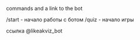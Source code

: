 commands and a link to the bot


/start - начало работы с ботом 
/quiz - начало игры 

ссылка @likeakviz_bot 
